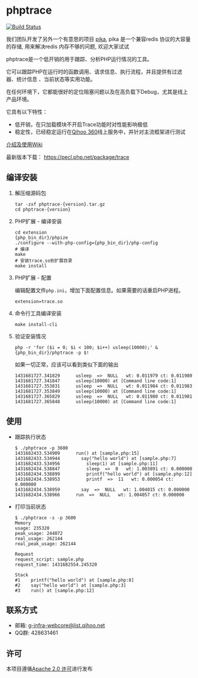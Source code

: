 phptrace
==============================

[![Build Status](https://travis-ci.org/Qihoo360/phptrace.svg)](https://travis-ci.org/Qihoo360/phptrace)

我们团队开发了另外一个有意思的项目 [pika](https://github.com/Qihoo360/pika), pika 是一个兼容redis 协议的大容量的存储, 用来解决redis 内存不够的问题, 欢迎大家试试

phptrace是一个低开销的用于跟踪、分析PHP运行情况的工具。

它可以跟踪PHP在运行时的函数调用、请求信息、执行流程，并且提供有过滤器、统计信息
、当前状态等实用功能。

在任何环境下，它都能很好的定位阻塞问题以及在高负载下Debug，尤其是线上产品环境。

它具有以下特性：
* 低开销，在只加载模块不开启Trace功能时对性能影响极低
* 稳定性，已经稳定运行在[Qihoo 360](http://360.cn)线上服务中，并针对主流框架进行测试

[介绍及使用Wiki](https://github.com/Qihoo360/phptrace/wiki)

最新版本下载： https://pecl.php.net/package/trace


编译安装
------------------------------

1. 解压缩源码包
    ```
    tar -zxf phptrace-{version}.tar.gz
    cd phptrace-{version}
    ```

2. PHP扩展 - 编译安装
    ```
    cd extension
    {php_bin_dir}/phpize
    ./configure --with-php-config={php_bin_dir}/php-config
    # 编译
    make
    # 安装trace.so到扩展目录
    make install
    ```

3. PHP扩展 - 配置

    编辑配置文件`php.ini`，增加下面配置信息。如果需要的话重启PHP进程。

    ```
    extension=trace.so
    ```

4. 命令行工具编译安装
    ```
    make install-cli
    ```

5. 验证安装情况
    ```
    php -r 'for ($i = 0; $i < 100; $i++) usleep(10000);' &
    {php_bin_dir}/phptrace -p $!
    ```

    如果一切正常，应该可以看到类似下面的输出

    ```
    1431681727.341829      usleep  =>  NULL   wt: 0.011979 ct: 0.011980
    1431681727.341847      usleep(10000) at [Command line code:1]
    1431681727.353831      usleep  =>  NULL   wt: 0.011984 ct: 0.011983
    1431681727.353849      usleep(10000) at [Command line code:1]
    1431681727.365829      usleep  =>  NULL   wt: 0.011980 ct: 0.011981
    1431681727.365848      usleep(10000) at [Command line code:1]
    ```


使用
------------------------------

* 跟踪执行状态

    ```
    $ ./phptrace -p 3600
    1431682433.534909      run() at [sample.php:15]
    1431682433.534944        say("hello world") at [sample.php:7]
    1431682433.534956          sleep(1) at [sample.php:11]
    1431682434.538847          sleep  =>  0   wt: 1.003891 ct: 0.000000
    1431682434.538899          printf("hello world") at [sample.php:12]
    1431682434.538953          printf  =>  11   wt: 0.000054 ct: 0.000000
    1431682434.538959        say  =>  NULL   wt: 1.004015 ct: 0.000000
    1431682434.538966      run  =>  NULL   wt: 1.004057 ct: 0.000000
    ```

* 打印当前状态

    ```
    $ ./phptrace -s -p 3600
    Memory
    usage: 235320
    peak_usage: 244072
    real_usage: 262144
    real_peak_usage: 262144

    Request
    request_script: sample.php
    request_time: 1431682554.245320

    Stack
    #1    printf("hello world") at [sample.php:8]
    #2    say("hello world") at [sample.php:3]
    #3    run() at [sample.php:12]
    ```


联系方式
------------------------------

* 邮箱: g-infra-webcore@list.qihoo.net
* QQ群: 428631461


许可
------------------------------

本项目遵循[Apache 2.0 许可](https://raw.githubusercontent.com/Qihoo360/phptrace/master/LICENSE)进行发布
